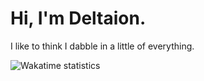 # Hi, I'm Deltaion.
I like to think I dabble in a little of everything.

![Wakatime statistics](https://github-readme-stats.vercel.app/api/wakatime?username=MCMi460&theme=blue-green&compat=true)
